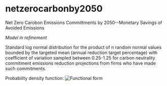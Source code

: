 # netzerocarbonby2050
Net Zero Carobon Emissions Committments by 2050--Monetary Savings of Avoided Emissions 

*Model in refinement*

Standard log normal distribution for the product of n random normal values bounded by the targeted mean (annual reduction target percentage) with coefficient of variation sampled between 0.25-1.25 for carbon neutrality commitment emissions reduction projections from firms who have made such commitments.

Probability density function:
![Functional form](https://github.com/gbvc/netzerocarbonby2050/lognormal.PNG?raw=true)
